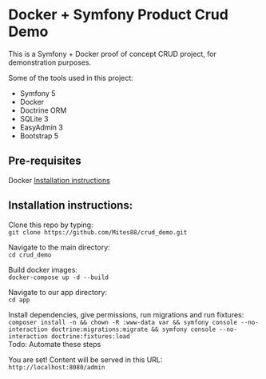 # Docker + Symfony Product Crud Demo

This is a Symfony + Docker proof of concept CRUD project, for demonstration purposes.

Some of the tools used in this project:

- Symfony 5
- Docker
- Doctrine ORM
- SQLite 3
- EasyAdmin 3
- Bootstrap 5

## Pre-requisites

Docker [Installation instructions](https://docs.docker.com/get-started/)

## Installation instructions:

Clone this repo by typing:  
`git clone https://github.com/Mites88/crud_demo.git`

Navigate to the main directory:  
`cd crud_demo`

Build docker images:  
`docker-compose up -d --build`

Navigate to our app directory:  
`cd app`

Install dependencies, give permissions, run migrations and run fixtures:  
`composer install -n && chown -R :www-data var && symfony console --no-interaction doctrine:migrations:migrate && symfony console --no-interaction doctrine:fixtures:load`  
Todo: Automate these steps

You are set! Content will be served in this URL:  
`http://localhost:8080/admin`
